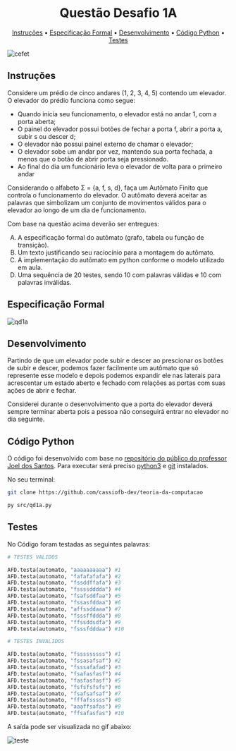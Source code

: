 <h1 align="center">
  Questão Desafio 1A
</h1>

<p align="center">
  <a href="#instruções">Instruções</a> •
  <a href="#especificação-formal">Especificação Formal</a> •
  <a href="#desenvolvimento">Desenvolvimento</a> •
  <a href="#código-python">Código Python</a> •
  <a href="#teste">Testes</a>
</p>

![cefet](https://i.imgur.com/K0E5iFC.jpg)

## Instruções

Considere um prédio de cinco andares (1, 2, 3, 4, 5) contendo um elevador. O elevador
do prédio funciona como segue:

- Quando inicia seu funcionamento, o elevador está no andar 1, com a porta aberta;
- O painel do elevador possui botões de fechar a porta f, abrir a porta a, subir s ou
descer d;
- O elevador não possui painel externo de chamar o elevador;
- O elevador sobe um andar por vez, mantendo sua porta fechada, a menos que o
botão de abrir porta seja pressionado.
- Ao final do dia um funcionário leva o elevador de volta para o primeiro andar

Considerando o alfabeto Σ = {a, f, s, d}, faça um Autômato Finito que controla o
funcionamento do elevador. O autômato deverá aceitar as palavras que simbolizam um
conjunto de movimentos válidos para o elevador ao longo de um dia de funcionamento.

Com base na questão acima deverão ser entregues:

<style type="text/css">
    ol { list-style-type: upper-alpha; }
</style>

1. A especificação formal do autômato (grafo, tabela ou função de transição).
2. Um texto justificando seu raciocínio para a montagem do autômato.
3. A implementação do autômato em python conforme o modelo utilizado em aula.
4. Uma sequência de 20 testes, sendo 10 com palavras válidas e 10 com palavras inválidas.

## Especificação Formal

![qd1a](https://i.imgur.com/8fOSBqx.png)

## Desenvolvimento

Partindo de que um elevador pode subir e descer ao prescionar os botões de subir e descer, podemos
fazer facilmente um autômato que só represente esse modelo e depois podemos expandir ele nas laterais
para acrescentar um estado aberto e fechado com relações as portas com suas ações de abrir e fechar.

Considerei durante o desenvolvimento que a porta do elevador deverá sempre terminar aberta pois a
pessoa não conseguirá entrar no elevador no dia seguinte.

## Código Python

O código foi desenvolvido com base no [repositório do público do professor Joel dos Santos](https://github.com/joeldossantos/Teoria-da-Computacao). Para executar será preciso [python3](https://www.python.org/) e [git](https://git-scm.com/) instalados.

No seu terminal:

```sh
git clone https://github.com/cassiofb-dev/teoria-da-computacao

py src/qd1a.py

```

## Testes

No Código foram testadas as seguintes palavras:

```py
# TESTES VALIDOS

AFD.testa(automato, "aaaaaaaaaa") #1
AFD.testa(automato, "fafafafafa") #2
AFD.testa(automato, "fssddffafa") #3
AFD.testa(automato, "fssssdddda") #4
AFD.testa(automato, "fsafsddfaa") #5
AFD.testa(automato, "fssasfddaa") #6
AFD.testa(automato, "affssddaaa") #7
AFD.testa(automato, "fsssffddda") #8
AFD.testa(automato, "ffssddsdfa") #9
AFD.testa(automato, "fsssfdddaa") #10

# TESTES INVALIDOS

AFD.testa(automato, "fsssssssss") #1
AFD.testa(automato, "fssasafsaf") #2
AFD.testa(automato, "fsssafafad") #3
AFD.testa(automato, "fsafasfasf") #4
AFD.testa(automato, "fasfasfasf") #5
AFD.testa(automato, "fsfsfsfsfs") #6
AFD.testa(automato, "fsafsafsaf") #7
AFD.testa(automato, "fffafsssss") #8
AFD.testa(automato, "aaaffsafas") #9
AFD.testa(automato, "ffsafasfas") #10
```

A saída pode ser visualizada no gif abaixo:

![teste](https://i.imgur.com/U0juMy7.gif)

